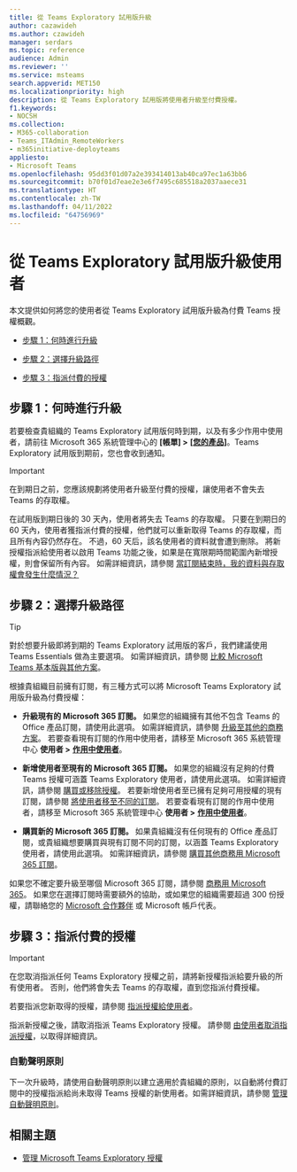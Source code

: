 ```yaml
---
title: 從 Teams Exploratory 試用版升級
author: cazawideh
ms.author: czawideh
manager: serdars
ms.topic: reference
audience: Admin
ms.reviewer: ''
ms.service: msteams
search.appverid: MET150
ms.localizationpriority: high
description: 從 Teams Exploratory 試用版將使用者升級至付費授權。
f1.keywords:
- NOCSH
ms.collection:
- M365-collaboration
- Teams_ITAdmin_RemoteWorkers
- m365initiative-deployteams
appliesto:
- Microsoft Teams
ms.openlocfilehash: 95dd3f01d07a2e393414013ab40ca97ec1a63bb6
ms.sourcegitcommit: b70f01d7eae2e3e6f7495c685518a2037aaece31
ms.translationtype: HT
ms.contentlocale: zh-TW
ms.lasthandoff: 04/11/2022
ms.locfileid: "64756969"
---
```

# <a name="upgrade-users-from-the-teams-exploratory-trial"></a>從 Teams Exploratory 試用版升級使用者

本文提供如何將您的使用者從 Teams Exploratory 試用版升級為付費 Teams 授權概觀。

- [步驟 1：何時進行升級](#step-1-when-to-upgrade)

- [步驟 2：選擇升級路徑](#step-2-choose-an-upgrade-path)

- [步驟 3：指派付費的授權](#step-3-assign-paid-licenses)

## <a name="step-1-when-to-upgrade"></a>步驟 1：何時進行升級  

若要檢查貴組織的 Teams Exploratory 試用版何時到期，以及有多少作用中使用者，請前往 Microsoft 365 系統管理中心的 **[帳單] >** <a href="https://go.microsoft.com/fwlink/p/?linkid=842054" target="_blank"><b>[您的產品]</b></a>。Teams Exploratory 試用版到期前，您也會收到通知。

> [!IMPORTANT]
> 在到期日之前，您應該規劃將使用者升級至付費的授權，讓使用者不會失去 Teams 的存取權。
>
> 在試用版到期日後的 30 天內，使用者將失去 Teams 的存取權。 只要在到期日的 60 天內，使用者獲指派付費的授權，他們就可以重新取得 Teams 的存取權，而且所有內容仍然存在。 不過，60 天后，該名使用者的資料就會遭到刪除。 將新授權指派給使用者以啟用 Teams 功能之後，如果是在寬限期時間範圍內新增授權，則會保留所有內容。 如需詳細資訊，請參閱 <a href="/microsoft-365/commerce/subscriptions/what-if-my-subscription-expires?view=o365-worldwide" target="_blank">當訂閱結束時，我的資料與存取權會發生什麼情況？</a>

## <a name="step-2-choose-an-upgrade-path"></a>步驟 2：選擇升級路徑

> [!TIP]
> 對於想要升級即將到期的 Teams Exploratory 試用版的客戶，我們建議使用 Teams Essentials 做為主要選項。 如需詳細資訊，請參閱 [比較 Microsoft Teams 基本版與其他方案](get-started-with-teams-essentials.md#how-does-microsoft-teams-essentials-compare-to-other-microsoft-teams-plans)。

根據貴組織目前擁有訂閱，有三種方式可以將 Microsoft Teams Exploratory 試用版升級為付費授權：

- **升級現有的 Microsoft 365 訂閱。** 如果您的組織擁有其他不包含 Teams 的 Office 產品訂閱，請使用此選項。 如需詳細資訊，請參閱 <a href="/microsoft-365/commerce/subscriptions/upgrade-to-different-plan?view=o365-worldwide" target="_blank">升級至其他的商務方案</a>。 若要查看現有訂閱的作用中使用者，請移至 Microsoft 365 系統管理中心 **使用者 >** <a href="https://go.microsoft.com/fwlink/p/?linkid=834822" target="_blank"><b>作用中使用者</b></a>。

- **新增使用者至現有的 Microsoft 365 訂閱。** 如果您的組織沒有足夠的付費 Teams 授權可涵蓋 Teams Exploratory 使用者，請使用此選項。 如需詳細資訊，請參閱 <a href="/microsoft-365/commerce/licenses/buy-licenses?view=o365-worldwide" target="_blank">購買或移除授權</a>。 若要新增使用者至已擁有足夠可用授權的現有訂閱，請參閱 <a href="/microsoft-365/commerce/subscriptions/move-users-different-subscription?view=o365-worldwide" target="_blank">將使用者移至不同的訂閱</a>。 若要查看現有訂閱的作用中使用者，請移至 Microsoft 365 系統管理中心 **使用者 >** <a href="https://go.microsoft.com/fwlink/p/?linkid=834822" target="_blank"><b>作用中使用者</b></a>。

- **購買新的 Microsoft 365 訂閱。** 如果貴組織沒有任何現有的 Office 產品訂閱，或貴組織想要購買與現有訂閱不同的訂閱，以涵蓋 Teams Exploratory 使用者，請使用此選項。  如需詳細資訊，請參閱 <a href="/microsoft-365/commerce/try-or-buy-microsoft-365?view=o365-worldwide%22%20\#buy-a-different-subscription" target="_blank">購買其他商務用 Microsoft 365 訂閱</a>。

如果您不確定要升級至哪個 Microsoft 365 訂閱，請參閱 <a href="https://www.microsoft.com/microsoft-365/business#coreui-heading-hiatrep" target="_blank">商務用 Microsoft 365</a>。 如果您在選擇訂閱時需要額外的協助，或如果您的組織需要超過 300 份授權，請聯絡您的 <a href="https://www.microsoft.com/solution-providers/home" target="_blank">Microsoft 合作夥伴</a> 或 Microsoft 帳戶代表。

## <a name="step-3-assign-paid-licenses"></a>步驟 3：指派付費的授權

> [!IMPORTANT]
> 在您取消指派任何 Teams Exploratory 授權之前，請將新授權指派給要升級的所有使用者。 否則，他們將會失去 Teams 的存取權，直到您指派付費授權。  

若要指派您新取得的授權，請參閱 <a href="/microsoft-365/admin/manage/assign-licenses-to-users?view=o365-worldwide&viewFallbackFrom=o365-worldwide%22%20%5C" target="_blank">指派授權給使用者</a>。  

指派新授權之後，請取消指派 Teams Exploratory 授權。 請參閱 <a href="/microsoft-365/admin/manage/remove-licenses-from-users?view=o365-worldwide" target="_blank">由使用者取消指派授權</a>，以取得詳細資訊。

### <a name="auto-claim-policies"></a>自動聲明原則

下一次升級時，請使用自動聲明原則以建立適用於貴組織的原則，以自動將付費訂閱中的授權指派給尚未取得 Teams 授權的新使用者。如需詳細資訊，請參閱 <a href="/microsoft-365/commerce/licenses/manage-auto-claim-policies?view=o365-worldwide" target="_blank">管理自動聲明原則</a>。

## <a name="related-topics"></a>相關主題

- [管理 Microsoft Teams Exploratory 授權](teams-exploratory.md)
